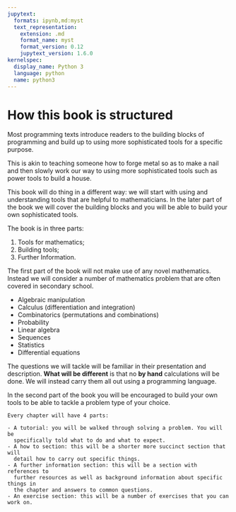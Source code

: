 ```yaml
---
jupytext:
  formats: ipynb,md:myst
  text_representation:
    extension: .md
    format_name: myst
    format_version: 0.12
    jupytext_version: 1.6.0
kernelspec:
  display_name: Python 3
  language: python
  name: python3
---
```


# How this book is structured

Most programming texts introduce readers to the building blocks of
programming and build up to using more sophisticated tools for a specific
purpose.

This is akin to teaching someone how to forge metal so as to make a nail and
then slowly work our way to using more sophisticated tools such as power tools
to build a house.

This book will do thing in a different way: we will start with using and
understanding tools that are helpful to mathematicians. In the later part of the
book we will cover the building blocks and you will be able to build your own
sophisticated tools.

The book is in three parts:

1. Tools for mathematics;
2. Building tools;
3. Further Information.

The first part of the book will not make use of any novel mathematics.
Instead we will consider a number of mathematics problem that are often covered
in secondary school.

- Algebraic manipulation
- Calculus (differentiation and integration)
- Combinatorics (permutations and combinations)
- Probability
- Linear algebra
- Sequences
- Statistics
- Differential equations

The questions we will tackle will be familiar in their presentation and
description. **What will be different** is that no **by hand** calculations will
be done. We will instead carry them all out using a programming language.

In the second part of the book you will be encouraged to build your own tools
to be able to tackle a problem type of your choice.

```{attention}
Every chapter will have 4 parts:

- A tutorial: you will be walked through solving a problem. You will be
  specifically told what to do and what to expect.
- A how to section: this will be a shorter more succinct section that will
  detail how to carry out specific things.
- A further information section: this will be a section with references to
  further resources as well as background information about specific things in
  the chapter and answers to common questions.
- An exercise section: this will be a number of exercises that you can work on.
```
